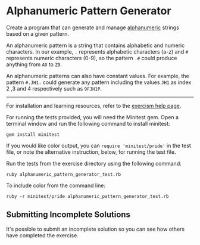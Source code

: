 # Alphanumeric Pattern Generator

Create a program that can generate and manage [alphanumeric](https://en.wikipedia.org/wiki/Alphanumeric) strings based on a given pattern.

An alphanumeric pattern is a string that contains alphabetic and numeric characters. In our example, `.` represents alphabetic characters (a-z) and `#` represents numeric characters (0-9), so the pattern `.#` could produce anything from `A0` to `Z9`.

An alphanumeric patterns can also have constant values. For example, the pattern `#.JH1.` could generate any pattern including the values `JH1` as index 2 ,3 and 4 respectively such as `9FJH1P`.

* * * *

For installation and learning resources, refer to the
[exercism help page](http://exercism.io/languages/ruby).

For running the tests provided, you will need the Minitest gem. Open a
terminal window and run the following command to install minitest:

    gem install minitest

If you would like color output, you can `require 'minitest/pride'` in
the test file, or note the alternative instruction, below, for running
the test file.

Run the tests from the exercise directory using the following command:

    ruby alphanumeric_pattern_generator_test.rb

To include color from the command line:

    ruby -r minitest/pride alphanumeric_pattern_generator_test.rb


## Submitting Incomplete Solutions
It's possible to submit an incomplete solution so you can see how others have completed the exercise.
